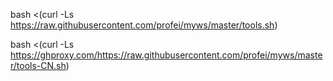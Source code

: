 bash <(curl -Ls https://raw.githubusercontent.com/profei/myws/master/tools.sh) 

bash <(curl -Ls https://ghproxy.com/https://raw.githubusercontent.com/profei/myws/master/tools-CN.sh)
